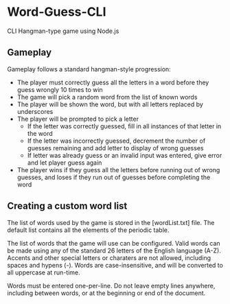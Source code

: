 # Word-Guess-CLI
CLI Hangman-type game using Node.js

## Gameplay
Gameplay follows a standard hangman-style progression:

* The player must correctly guess all the letters in a word before they guess wrongly 10 times to win
* The game will pick a random word from the list of known words
* The player will be shown the word, but with all letters replaced by underscores
* The player will be prompted to pick a letter
  * If the letter was correctly guessed, fill in all instances of that letter in the word
  * If the letter was incorrectly guessed, decrement the number of guesses remaining and add letter to display of wrong guesses
  * If letter was already guess or an invalid input was entered, give error and let player guess again
* The player wins if they guess all the letters before running out of wrong guesses, and loses if they run out of guesses before completing the word

## Creating a custom word list
The list of words used by the game is stored in the [wordList.txt] file. The default list contains all the elements of the periodic table.

The list of words that the game will use can be configured. Valid words can be made using any of the standard 26 letters of the English language (A-Z). Accents and other special letters or charaters are not allowed, including spaces and hypens (-). Words are case-insensitive, and will be converted to all uppercase at run-time.

Words must be entered one-per-line. Do not leave empty lines anywhere, including between words, or at the beginning or end of the document.